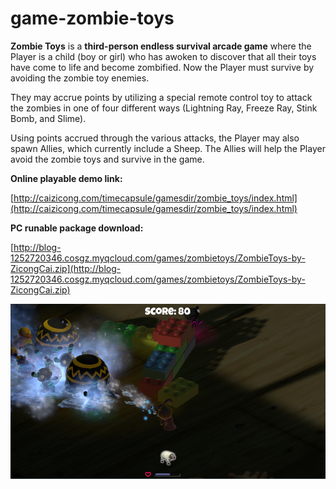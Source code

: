 # game-zombie-toys

**Zombie Toys** is a **third-person endless survival arcade game** where the Player is a child (boy or girl) who has awoken to discover that all their toys have come to life and become zombified. Now the Player must survive by avoiding the zombie toy enemies.

They may accrue points by utilizing a special remote control toy to attack the zombies in one of four different ways (Lightning Ray, Freeze Ray, Stink Bomb, and Slime).

Using points accrued through the various attacks, the Player may also spawn Allies, which currently include a Sheep. The Allies will help the Player avoid the zombie toys and survive in the game.

**Online playable demo link:**

[http://caizicong.com/timecapsule/gamesdir/zombie_toys/index.html](http://caizicong.com/timecapsule/gamesdir/zombie_toys/index.html)

**PC runable package download:**

[http://blog-1252720346.cosgz.myqcloud.com/games/zombietoys/ZombieToys-by-ZicongCai.zip](http://blog-1252720346.cosgz.myqcloud.com/games/zombietoys/ZombieToys-by-ZicongCai.zip)

![](media/zombie-toys.png)
